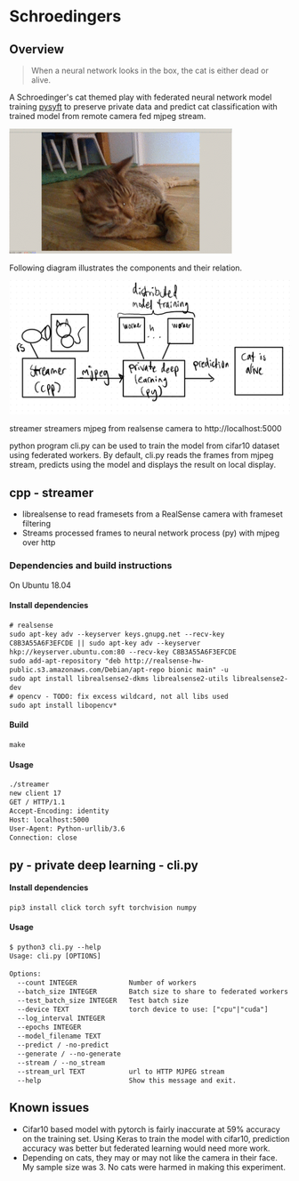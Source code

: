 # Schroedingers

## Overview

> When a neural network looks in the box, the cat is either dead or alive.

A Schroedinger's cat themed play with federated neural network model training [pysyft](https://github.com/OpenMined/PySyft) to preserve private data and
predict cat classification with trained model from remote camera fed mjpeg stream.


![](img/schroedingers.gif)

Following diagram illustrates the components and their relation.

![](img/diagram.jpg)

streamer streamers mjpeg from realsense camera to http://localhost:5000

python program cli.py can be used to train the model from cifar10 dataset using federated workers. By default, cli.py reads the frames from mjpeg stream, predicts using the model
and displays the result on local display.


## cpp - streamer

* librealsense to read framesets from a RealSense camera with frameset filtering
* Streams processed frames to neural network process (py) with mjpeg over http

### Dependencies and build instructions

On Ubuntu 18.04

#### Install dependencies
```
# realsense
sudo apt-key adv --keyserver keys.gnupg.net --recv-key C8B3A55A6F3EFCDE || sudo apt-key adv --keyserver hkp://keyserver.ubuntu.com:80 --recv-key C8B3A55A6F3EFCDE
sudo add-apt-repository "deb http://realsense-hw-public.s3.amazonaws.com/Debian/apt-repo bionic main" -u
sudo apt install librealsense2-dkms librealsense2-utils librealsense2-dev
# opencv - TODO: fix excess wildcard, not all libs used
sudo apt install libopencv*
```

#### Build
```
make
```

#### Usage

```
./streamer
new client 17
GET / HTTP/1.1
Accept-Encoding: identity
Host: localhost:5000
User-Agent: Python-urllib/3.6
Connection: close

```


## py - private deep learning - cli.py

#### Install dependencies
```
pip3 install click torch syft torchvision numpy

```

#### Usage
```
$ python3 cli.py --help
Usage: cli.py [OPTIONS]

Options:
  --count INTEGER             Number of workers
  --batch_size INTEGER        Batch size to share to federated workers
  --test_batch_size INTEGER   Test batch size
  --device TEXT               torch device to use: ["cpu"|"cuda"]
  --log_interval INTEGER
  --epochs INTEGER
  --model_filename TEXT
  --predict / -no-predict
  --generate / --no-generate
  --stream / --no_stream
  --stream_url TEXT           url to HTTP MJPEG stream
  --help                      Show this message and exit.

```

## Known issues

* Cifar10 based model with pytorch is fairly inaccurate at 59% accuracy on the training set. Using Keras to train the model with cifar10, prediction accuracy was better but federated learning would need more work.
* Depending on cats, they may or may not like the camera in their face. My sample size was 3. No cats were harmed in making this experiment.
